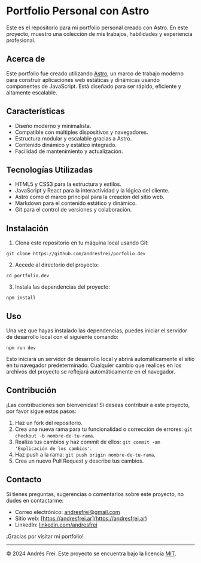 # Portfolio Personal con Astro

Este es el repositorio para mi portfolio personal creado con Astro. En este proyecto, muestro una colección de mis trabajos, habilidades y experiencia profesional.

## Acerca de

Este portfolio fue creado utilizando [Astro](https://astro.build/), un marco de trabajo moderno para construir aplicaciones web estáticas y dinámicas usando componentes de JavaScript. Está diseñado para ser rápido, eficiente y altamente escalable.

## Características

- Diseño moderno y minimalista.
- Compatible con múltiples dispositivos y navegadores.
- Estructura modular y escalable gracias a Astro.
- Contenido dinámico y estático integrado.
- Facilidad de mantenimiento y actualización.

## Tecnologías Utilizadas

- HTML5 y CSS3 para la estructura y estilos.
- JavaScript y React para la interactividad y la lógica del cliente.
- Astro como el marco principal para la creación del sitio web.
- Markdown para el contenido estático y dinámico.
- Git para el control de versiones y colaboración.

## Instalación

1. Clona este repositorio en tu máquina local usando Git:

```
git clone https://github.com/andresfrei/porfolio.dev

```

2. Accede al directorio del proyecto:

```
cd portfolio.dev
```

3. Instala las dependencias del proyecto:

```
npm install
```

## Uso

Una vez que hayas instalado las dependencias, puedes iniciar el servidor de desarrollo local con el siguiente comando:

```
npm run dev
```

Esto iniciará un servidor de desarrollo local y abrirá automáticamente el sitio en tu navegador predeterminado. Cualquier cambio que realices en los archivos del proyecto se reflejará automáticamente en el navegador.

## Contribución

¡Las contribuciones son bienvenidas! Si deseas contribuir a este proyecto, por favor sigue estos pasos:

1. Haz un fork del repositorio.
2. Crea una nueva rama para tu funcionalidad o corrección de errores: `git checkout -b nombre-de-tu-rama`.
3. Realiza tus cambios y haz commit de ellos: `git commit -am 'Explicación de los cambios'`.
4. Haz push a la rama: `git push origin nombre-de-tu-rama`.
5. Crea un nuevo Pull Request y describe tus cambios.

## Contacto

Si tienes preguntas, sugerencias o comentarios sobre este proyecto, no dudes en contactarme:

- Correo electrónico: andresfrei@gmail.com
- Sitio web: [https://andresfrei.ar](https://andresfrei.ar)
- LinkedIn: [linkedin.com/andresfrei](https://www.linkedin.com/in/andresfrei)

¡Gracias por visitar mi portfolio!

---

© 2024 Andrés Frei. Este proyecto se encuentra bajo la licencia [MIT](LICENSE).

